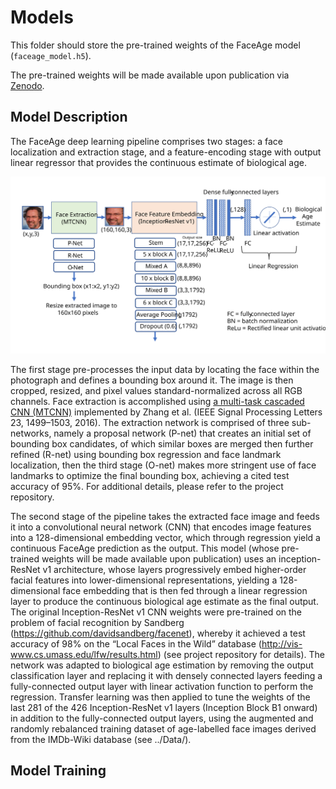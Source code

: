 # Models

This folder should store the pre-trained weights of the FaceAge model (`faceage_model.h5`).

The pre-trained weights will be made available upon publication via [Zenodo](https://zenodo.org).

## Model Description

The FaceAge deep learning pipeline comprises two stages: a face localization and extraction stage, and a feature-encoding stage with output linear regressor that provides the continuous estimate of biological age.

![models-pipeline_overview](../assets/FaceAge-Model-Diagram.SVG)

The first stage pre-processes the input data by locating the face within the photograph and defines a bounding box around it. The image is then cropped, resized, and pixel values standard-normalized across all RGB channels. Face extraction is accomplished using [a multi-task cascaded CNN (MTCNN)](https://github.com/ipazc/mtcnn) implemented by Zhang et al. (IEEE Signal Processing Letters 23, 1499–1503, 2016). The extraction network is comprised of three sub-networks, namely a proposal network (P-net) that creates an initial set of bounding box candidates, of which similar boxes are merged then further refined (R-net) using bounding box regression and face landmark localization, then the third stage (O-net) makes more stringent use of face landmarks to optimize the final bounding box, achieving a cited test accuracy of 95%. For additional details, please refer to the project repository.

The second stage of the pipeline takes the extracted face image and feeds it into a convolutional neural network (CNN) that encodes image features into a 128-dimensional embedding vector, which through regression yield a continuous FaceAge prediction as the output. This model (whose pre-trained weights will be made available upon publication) uses an inception-ResNet v1 architecture, whose layers progressively embed higher-order facial features into lower-dimensional representations, yielding a 128-dimensional face embedding that is then fed through a linear regression layer to produce the continuous biological age estimate as the final output. The original Inception-ResNet v1 CNN weights were pre-trained on the problem of facial recognition by Sandberg (https://github.com/davidsandberg/facenet), whereby it achieved a test accuracy of 98% on the “Local Faces in the Wild” database (http://vis-www.cs.umass.edu/lfw/results.html) (see project repository for details). The network was adapted to biological age estimation by removing the output classification layer and replacing it with densely connected layers feeding a fully-connected output layer with linear activation function to perform the regression. Transfer learning was then applied to tune the weights of the last 281 of the 426 Inception-ResNet v1 layers (Inception Block B1 onward) in addition to the fully-connected output layers, using the augmented and randomly rebalanced training dataset of age-labelled face images derived from the IMDb-Wiki database (see ../Data/).





## Model Training
